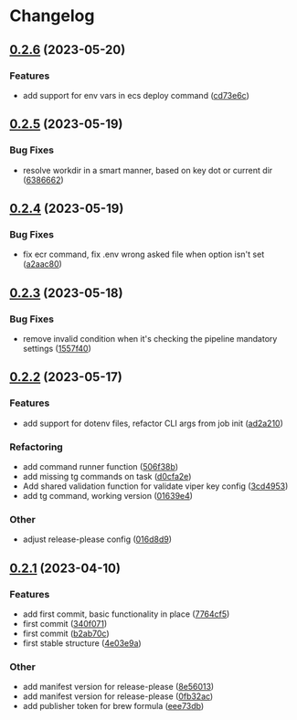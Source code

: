 # Changelog

## [0.2.6](https://github.com/Excoriate/Stiletto/compare/v0.2.5...v0.2.6) (2023-05-20)


### Features

* add support for env vars in ecs deploy command ([cd73e6c](https://github.com/Excoriate/Stiletto/commit/cd73e6c031c497d31656c3d3d5952cd606c6fd09))

## [0.2.5](https://github.com/Excoriate/Stiletto/compare/v0.2.4...v0.2.5) (2023-05-19)


### Bug Fixes

* resolve workdir in a smart manner, based on key dot or current dir ([6386662](https://github.com/Excoriate/Stiletto/commit/6386662bb59ee42e42857568d10b4f31abbb798b))

## [0.2.4](https://github.com/Excoriate/Stiletto/compare/v0.2.3...v0.2.4) (2023-05-19)


### Bug Fixes

* fix ecr command, fix .env wrong asked file when option isn't set ([a2aac80](https://github.com/Excoriate/Stiletto/commit/a2aac8066dad4144ee8a59dd01119ac34bd22649))

## [0.2.3](https://github.com/Excoriate/Stiletto/compare/v0.2.2...v0.2.3) (2023-05-18)


### Bug Fixes

* remove invalid condition when it's checking the pipeline mandatory settings ([1557f40](https://github.com/Excoriate/Stiletto/commit/1557f405b96e0c6f81b8c4b8bb9fd03f6fc83e32))

## [0.2.2](https://github.com/Excoriate/Stiletto/compare/v0.2.1...v0.2.2) (2023-05-17)


### Features

* add support for dotenv files, refactor CLI args from job init ([ad2a210](https://github.com/Excoriate/Stiletto/commit/ad2a21022cf912b554627af9334fa9f2f7fe2c09))


### Refactoring

* add command runner function ([506f38b](https://github.com/Excoriate/Stiletto/commit/506f38ba74310376ffa059bef41914e111bd563f))
* add missing tg commands on task ([d0cfa2e](https://github.com/Excoriate/Stiletto/commit/d0cfa2ea5f00caaab4d5116628284a55eeb7524e))
* Add shared validation function for validate viper key config ([3cd4953](https://github.com/Excoriate/Stiletto/commit/3cd4953622592f550c44ec7d52afb4855ba316ec))
* add tg command, working version ([01639e4](https://github.com/Excoriate/Stiletto/commit/01639e4cb3867ce3204acad9a6c600c834c24221))


### Other

* adjust release-please config ([016d8d9](https://github.com/Excoriate/Stiletto/commit/016d8d9f1262be40ea4f5da087e4e91522d81c6e))

## [0.2.1](https://github.com/Excoriate/Stiletto/compare/v0.2.0...v0.2.1) (2023-04-10)


### Features

* add first commit, basic functionality in place ([7764cf5](https://github.com/Excoriate/Stiletto/commit/7764cf5075263b169989e759e256503c913375f1))
* first commit ([340f071](https://github.com/Excoriate/Stiletto/commit/340f071aef0d669e491f405f07f60c3ccd10fc1b))
* first commit ([b2ab70c](https://github.com/Excoriate/Stiletto/commit/b2ab70c21a0aabda7f22df7c2da28a41b8820a40))
* first stable structure ([4e03e9a](https://github.com/Excoriate/Stiletto/commit/4e03e9ad2be6b4c9ca7f70274e33593673002497))


### Other

* add manifest version for release-please ([8e56013](https://github.com/Excoriate/Stiletto/commit/8e5601312744642c64420e16038b7184798fe371))
* add manifest version for release-please ([0fb32ac](https://github.com/Excoriate/Stiletto/commit/0fb32ac988b0a13e07837298d2ab0804474978d4))
* add publisher token for brew formula ([eee73db](https://github.com/Excoriate/Stiletto/commit/eee73dbb44df9aacee8659ea551415588f006b99))
